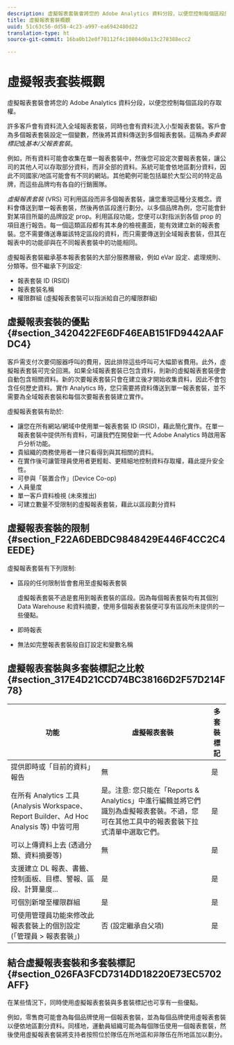```yaml
---
description: 虛擬報表套裝會將您的 Adobe Analytics 資料分段，以便您控制每個區段的存取權。
title: 虛擬報表套裝概觀
uuid: 51c63c56-dd58-4c23-a997-ea6942480d22
translation-type: ht
source-git-commit: 16ba0b12e0f70112f4c10804d0a13c278388ecc2

---
```



# 虛擬報表套裝概觀

虛擬報表套裝會將您的 Adobe Analytics 資料分段，以便您控制每個區段的存取權。

許多客戶會有資料流入全域報表套裝，同時也會有資料流入小型報表套裝。客戶會為多個報表套裝設定一個變數，然後將其資料傳送到多個報表套裝。這稱為&#x200B;*多套裝標記*&#x200B;或&#x200B;*基本/父報表套裝*。

例如，所有資料可能會收集在單一報表套裝中，然後您可設定次要報表套裝，讓公司的其他人可以存取部分資料，而非全部的資料。系統可能會依地區劃分資料，因此不同國家/地區可能會有不同的網站。其他範例可能包括屬於大型公司的特定品牌，而這些品牌均有各自的行銷團隊。

*虛擬報表套裝* (VRS) 可利用區段而非多個報表套裝，讓您重現這種分支概念。資料會傳送到單一報表套裝，然後再依區段進行劃分。以多個品牌為例，您可能會針對某項目所屬的品牌設定 prop。利用區段功能，您便可以對指派到各個 prop 的項目進行報告。每一個這類區段都有其本身的檢視畫面，能有效建立新的報表套裝。您不需要傳送專屬該特定區段的資料，而只需要傳送到全域報表套裝，但其在報表中的功能卻與在不同報表套裝中的功能相同。

虛擬報表套裝繼承基本報表套裝的大部分服務層級，例如 eVar 設定、處理規則、分類等。但不繼承下列設定:

* 報表套裝 ID (RSID)
* 報表套裝名稱
* 權限群組 (虛擬報表套裝可以指派給自己的權限群組)

## 虛擬報表套裝的優點{#section_3420422FE6DF46EAB151FD9442AAFDC4}

客戶需支付次要伺服器呼叫的費用，因此排除這些呼叫可大幅節省費用。此外，虛擬報表套裝可完全回溯。如果全域報表套裝已包含資料，則新的虛擬報表套裝便會自動包含相關資料。新的次要報表套裝只會在建立後才開始收集資料，因此不會包含任何歷史資料。實作 Analytics 時，您只需要將資料傳送到單一報表套裝，並不需要為全域報表套裝和每個次要報表套裝建立實作。

虛擬報表套裝有助於:

* 讓您在所有網站/網域中使用單一報表套裝 ID (RSID)，藉此簡化實作。在單一報表套裝中提供所有資料，可讓我們在開發新一代 Adobe Analytics 時啟用客戶分析功能。
* 貴組織的商務使用者一律只看得到與其相關的資料。
* 在實作後可讓管理員使用者更輕鬆、更精細地控制資料存取權，藉此提升安全性。
* 可參與「裝置合作」(Device Co-op)
* 人員量度
* 單一客戶資料檢視 (未來推出)
* 可建立數量不受限制的虛擬報表套裝，藉此以區段劃分資料

## 虛擬報表套裝的限制{#section_F22A6DEBDC9848429E446F4CC2C4EEDE}

虛擬報表套裝有下列限制:

* 區段的任何限制皆會套用至虛擬報表套裝

   虛擬報表套裝不過是套用到報表套裝的區段。因為每個報表套裝均有其個別 Data Warehouse 和資料摘要，使用多個報表套裝便可享有區段所未提供的一些優點。
* 即時報表
* 無法如完整報表套裝般自訂設定和變數名稱

## 虛擬報表套裝與多套裝標記之比較{#section_317E4D21CCD74BC38166D2F57D214F78}

| 功能 | 虛擬報表套裝 | 多套裝標記 |
|--- |--- |--- |
| 提供即時或「目前的資料」報告 | 無 | 是 |
| 在所有 Analytics 工具 (Analysis Workspace、Report Builder、Ad Hoc Analysis 等) 中皆可用 | 是。注意: 您只能在「Reports &amp; Analytics」中進行編輯並將它們識別為虛擬報表套裝。不過，您可在其他工具中的報表套裝下拉式清單中選取它們。 | 是 |
| 可以上傳資料上去 (透過分類、資料摘要等) | 無 | 是 |
| 支援建立 DL 報表、書籤、控制面板、目標、警報、區段、計算量度... | 是 | 是 |
| 可個別新增至權限群組 | 是 | 是 |
| 可使用管理員功能來修改此報表套裝上的個別設定 (「管理員 &gt; 報表套裝」) | 否 (設定繼承自父項) | 是 |

## 結合虛擬報表套裝和多套裝標記 {#section_026FA3FCD7314DD18220E73EC5702AFF}

在某些情況下，同時使用虛擬報表套裝與多套裝標記也可享有一些優點。

例如，零售商可能會為每個品牌使用一個報表套裝，並為每個品牌使用虛報表套裝以便依地區劃分資料。同樣地，運動員組織可能為每個隊伍使用一個報表套裝，然後使用虛擬報表套裝將支持者按照位於隊伍在所地區和非隊伍在所地區加以劃分。
